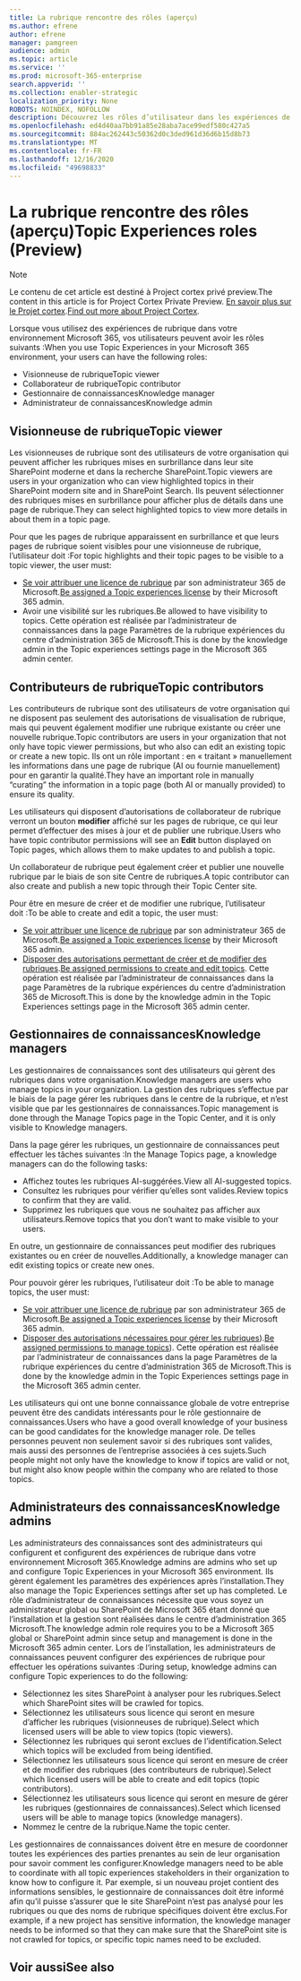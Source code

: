 ```yaml
---
title: La rubrique rencontre des rôles (aperçu)
ms.author: efrene
author: efrene
manager: pamgreen
audience: admin
ms.topic: article
ms.service: ''
ms.prod: microsoft-365-enterprise
search.appverid: ''
ms.collection: enabler-strategic
localization_priority: None
ROBOTS: NOINDEX, NOFOLLOW
description: Découvrez les rôles d’utilisateur dans les expériences de rubrique.
ms.openlocfilehash: ed4d40aa7bb91a85e28aba7ace99edf580c427a5
ms.sourcegitcommit: 884ac262443c50362d0c3ded961d36d6b15d8b73
ms.translationtype: MT
ms.contentlocale: fr-FR
ms.lasthandoff: 12/16/2020
ms.locfileid: "49698833"
---
```

# <a name="topic-experiences-roles-preview"></a><span data-ttu-id="dba15-103">La rubrique rencontre des rôles (aperçu)</span><span class="sxs-lookup"><span data-stu-id="dba15-103">Topic Experiences roles (Preview)</span></span>

> [!Note] 
> <span data-ttu-id="dba15-104">Le contenu de cet article est destiné à Project cortex privé preview.</span><span class="sxs-lookup"><span data-stu-id="dba15-104">The content in this article is for Project Cortex Private Preview.</span></span> <span data-ttu-id="dba15-105">[En savoir plus sur le Projet cortex](https://aka.ms/projectcortex).</span><span class="sxs-lookup"><span data-stu-id="dba15-105">[Find out more about Project Cortex](https://aka.ms/projectcortex).</span></span>


<span data-ttu-id="dba15-106">Lorsque vous utilisez des expériences de rubrique dans votre environnement Microsoft 365, vos utilisateurs peuvent avoir les rôles suivants :</span><span class="sxs-lookup"><span data-stu-id="dba15-106">When you use Topic Experiences in your Microsoft 365 environment, your users can have the following roles:</span></span>
-   <span data-ttu-id="dba15-107">Visionneuse de rubrique</span><span class="sxs-lookup"><span data-stu-id="dba15-107">Topic viewer</span></span>
-   <span data-ttu-id="dba15-108">Collaborateur de rubrique</span><span class="sxs-lookup"><span data-stu-id="dba15-108">Topic contributor</span></span>
-   <span data-ttu-id="dba15-109">Gestionnaire de connaissances</span><span class="sxs-lookup"><span data-stu-id="dba15-109">Knowledge manager</span></span>
-   <span data-ttu-id="dba15-110">Administrateur de connaissances</span><span class="sxs-lookup"><span data-stu-id="dba15-110">Knowledge admin</span></span>

## <a name="topic-viewer"></a><span data-ttu-id="dba15-111">Visionneuse de rubrique</span><span class="sxs-lookup"><span data-stu-id="dba15-111">Topic viewer</span></span>

<span data-ttu-id="dba15-112">Les visionneuses de rubrique sont des utilisateurs de votre organisation qui peuvent afficher les rubriques mises en surbrillance dans leur site SharePoint moderne et dans la recherche SharePoint.</span><span class="sxs-lookup"><span data-stu-id="dba15-112">Topic viewers are users in your organization who can view highlighted topics in their SharePoint modern site and in SharePoint Search.</span></span> <span data-ttu-id="dba15-113">Ils peuvent sélectionner des rubriques mises en surbrillance pour afficher plus de détails dans une page de rubrique.</span><span class="sxs-lookup"><span data-stu-id="dba15-113">They can select highlighted topics to view more details in about them in a topic page.</span></span> 

<span data-ttu-id="dba15-114">Pour que les pages de rubrique apparaissent en surbrillance et que leurs pages de rubrique soient visibles pour une visionneuse de rubrique, l’utilisateur doit :</span><span class="sxs-lookup"><span data-stu-id="dba15-114">For topic highlights and their topic pages to be visible to a topic viewer, the user must:</span></span>
-   <span data-ttu-id="dba15-115">[Se voir attribuer une licence de rubrique](https://docs.microsoft.com/microsoft-365/knowledge/set-up-topic-experiences#assign-licenses) par son administrateur 365 de Microsoft.</span><span class="sxs-lookup"><span data-stu-id="dba15-115">[Be assigned a Topic experiences license](https://docs.microsoft.com/microsoft-365/knowledge/set-up-topic-experiences#assign-licenses) by their Microsoft 365 admin.</span></span>
-   <span data-ttu-id="dba15-116">Avoir une visibilité sur les rubriques.</span><span class="sxs-lookup"><span data-stu-id="dba15-116">Be allowed to have visibility to topics.</span></span> <span data-ttu-id="dba15-117">Cette opération est réalisée par l’administrateur de connaissances dans la page Paramètres de la rubrique expériences du centre d’administration 365 de Microsoft.</span><span class="sxs-lookup"><span data-stu-id="dba15-117">This is done by the knowledge admin in the Topic experiences settings page in the Microsoft 365 admin center.</span></span>


## <a name="topic-contributors"></a><span data-ttu-id="dba15-118">Contributeurs de rubrique</span><span class="sxs-lookup"><span data-stu-id="dba15-118">Topic contributors</span></span>

<span data-ttu-id="dba15-119">Les contributeurs de rubrique sont des utilisateurs de votre organisation qui ne disposent pas seulement des autorisations de visualisation de rubrique, mais qui peuvent également modifier une rubrique existante ou créer une nouvelle rubrique.</span><span class="sxs-lookup"><span data-stu-id="dba15-119">Topic contributors are users in your organization that not only have topic viewer permissions, but who also can edit an existing topic or create a new topic.</span></span> <span data-ttu-id="dba15-120">Ils ont un rôle important : en « traitant » manuellement les informations dans une page de rubrique (AI ou fournie manuellement) pour en garantir la qualité.</span><span class="sxs-lookup"><span data-stu-id="dba15-120">They have an important role in manually “curating” the information in a topic page (both AI or manually provided) to ensure its quality.</span></span>

<span data-ttu-id="dba15-121">Les utilisateurs qui disposent d’autorisations de collaborateur de rubrique verront un bouton **modifier** affiché sur les pages de rubrique, ce qui leur permet d’effectuer des mises à jour et de publier une rubrique.</span><span class="sxs-lookup"><span data-stu-id="dba15-121">Users who have topic contributor permissions will see an **Edit** button displayed on Topic pages, which allows them to make updates to and publish a topic.</span></span>

<span data-ttu-id="dba15-122">Un collaborateur de rubrique peut également créer et publier une nouvelle rubrique par le biais de son site Centre de rubriques.</span><span class="sxs-lookup"><span data-stu-id="dba15-122">A topic contributor can also create and publish a new topic through their Topic Center site.</span></span>

<span data-ttu-id="dba15-123">Pour être en mesure de créer et de modifier une rubrique, l’utilisateur doit :</span><span class="sxs-lookup"><span data-stu-id="dba15-123">To be able to create and edit a topic, the user must:</span></span>

-   <span data-ttu-id="dba15-124">[Se voir attribuer une licence de rubrique](https://docs.microsoft.com/microsoft-365/knowledge/set-up-topic-experiences#assign-licenses) par son administrateur 365 de Microsoft.</span><span class="sxs-lookup"><span data-stu-id="dba15-124">[Be assigned a Topic experiences license](https://docs.microsoft.com/microsoft-365/knowledge/set-up-topic-experiences#assign-licenses) by their Microsoft 365 admin.</span></span>
-   <span data-ttu-id="dba15-125">[Disposer des autorisations permettant de créer et de modifier des rubriques](https://docs.microsoft.com/microsoft-365/knowledge/topic-experiences-user-permissions#change-who-has-permissions-to-do-tasks-on-the-topic-center).</span><span class="sxs-lookup"><span data-stu-id="dba15-125">[Be assigned permissions to create and edit topics](https://docs.microsoft.com/microsoft-365/knowledge/topic-experiences-user-permissions#change-who-has-permissions-to-do-tasks-on-the-topic-center).</span></span> <span data-ttu-id="dba15-126">Cette opération est réalisée par l’administrateur de connaissances dans la page Paramètres de la rubrique expériences du centre d’administration 365 de Microsoft.</span><span class="sxs-lookup"><span data-stu-id="dba15-126">This is done by the knowledge admin in the Topic Experiences settings page in the Microsoft 365 admin center.</span></span>

## <a name="knowledge-managers"></a><span data-ttu-id="dba15-127">Gestionnaires de connaissances</span><span class="sxs-lookup"><span data-stu-id="dba15-127">Knowledge managers</span></span>

<span data-ttu-id="dba15-128">Les gestionnaires de connaissances sont des utilisateurs qui gèrent des rubriques dans votre organisation.</span><span class="sxs-lookup"><span data-stu-id="dba15-128">Knowledge managers are users who manage topics in your organization.</span></span>  <span data-ttu-id="dba15-129">La gestion des rubriques s’effectue par le biais de la page gérer les rubriques dans le centre de la rubrique, et n’est visible que par les gestionnaires de connaissances.</span><span class="sxs-lookup"><span data-stu-id="dba15-129">Topic management is done through the Manage Topics page in the Topic Center, and it is only visible to Knowledge managers.</span></span>

<span data-ttu-id="dba15-130">Dans la page gérer les rubriques, un gestionnaire de connaissances peut effectuer les tâches suivantes :</span><span class="sxs-lookup"><span data-stu-id="dba15-130">In the Manage Topics page, a knowledge managers can do the following tasks:</span></span>
-   <span data-ttu-id="dba15-131">Affichez toutes les rubriques AI-suggérées.</span><span class="sxs-lookup"><span data-stu-id="dba15-131">View all AI-suggested topics.</span></span>
-   <span data-ttu-id="dba15-132">Consultez les rubriques pour vérifier qu’elles sont valides.</span><span class="sxs-lookup"><span data-stu-id="dba15-132">Review topics to confirm that they are valid.</span></span>
-   <span data-ttu-id="dba15-133">Supprimez les rubriques que vous ne souhaitez pas afficher aux utilisateurs.</span><span class="sxs-lookup"><span data-stu-id="dba15-133">Remove topics that you don’t want to make visible to your users.</span></span>


<span data-ttu-id="dba15-134">En outre, un gestionnaire de connaissances peut modifier des rubriques existantes ou en créer de nouvelles.</span><span class="sxs-lookup"><span data-stu-id="dba15-134">Additionally, a knowledge manager can edit existing topics or create new ones.</span></span>

<span data-ttu-id="dba15-135">Pour pouvoir gérer les rubriques, l’utilisateur doit :</span><span class="sxs-lookup"><span data-stu-id="dba15-135">To be able to manage topics, the user must:</span></span>
-   <span data-ttu-id="dba15-136">[Se voir attribuer une licence de rubrique](https://docs.microsoft.com/microsoft-365/knowledge/set-up-topic-experiences#assign-licenses) par son administrateur 365 de Microsoft.</span><span class="sxs-lookup"><span data-stu-id="dba15-136">[Be assigned a Topic experiences license](https://docs.microsoft.com/microsoft-365/knowledge/set-up-topic-experiences#assign-licenses) by their Microsoft 365 admin.</span></span>
-   <span data-ttu-id="dba15-137">[Disposer des autorisations nécessaires pour gérer les rubriques](https://docs.microsoft.com/microsoft-365/knowledge/topic-experiences-user-permissions#change-who-has-permissions-to-do-tasks-on-the-topic-center)).</span><span class="sxs-lookup"><span data-stu-id="dba15-137">[Be assigned permissions to manage topics](https://docs.microsoft.com/microsoft-365/knowledge/topic-experiences-user-permissions#change-who-has-permissions-to-do-tasks-on-the-topic-center)).</span></span> <span data-ttu-id="dba15-138">Cette opération est réalisée par l’administrateur de connaissances dans la page Paramètres de la rubrique expériences du centre d’administration 365 de Microsoft.</span><span class="sxs-lookup"><span data-stu-id="dba15-138">This is done by the knowledge admin in the Topic Experiences settings page in the Microsoft 365 admin center.</span></span>

<span data-ttu-id="dba15-139">Les utilisateurs qui ont une bonne connaissance globale de votre entreprise peuvent être des candidats intéressants pour le rôle gestionnaire de connaissances.</span><span class="sxs-lookup"><span data-stu-id="dba15-139">Users who have a good overall knowledge of your business can be good candidates for the knowledge manager role.</span></span> <span data-ttu-id="dba15-140">De telles personnes peuvent non seulement savoir si des rubriques sont valides, mais aussi des personnes de l’entreprise associées à ces sujets.</span><span class="sxs-lookup"><span data-stu-id="dba15-140">Such people might not only have the knowledge to know if topics are valid or not, but might also know people within the company who are related to those topics.</span></span>


## <a name="knowledge-admins"></a><span data-ttu-id="dba15-141">Administrateurs des connaissances</span><span class="sxs-lookup"><span data-stu-id="dba15-141">Knowledge admins</span></span>

<span data-ttu-id="dba15-142">Les administrateurs des connaissances sont des administrateurs qui configurent et configurent des expériences de rubrique dans votre environnement Microsoft 365.</span><span class="sxs-lookup"><span data-stu-id="dba15-142">Knowledge admins are admins who set up and configure Topic Experiences in your Microsoft 365 environment.</span></span> <span data-ttu-id="dba15-143">Ils gèrent également les paramètres des expériences après l’installation.</span><span class="sxs-lookup"><span data-stu-id="dba15-143">They also manage the Topic Experiences settings after set up has completed.</span></span> <span data-ttu-id="dba15-144">Le rôle d’administrateur de connaissances nécessite que vous soyez un administrateur global ou SharePoint de Microsoft 365 étant donné que l’installation et la gestion sont réalisées dans le centre d’administration 365 Microsoft.</span><span class="sxs-lookup"><span data-stu-id="dba15-144">The knowledge admin role requires you to be a Microsoft 365 global or SharePoint admin since setup and management is done in the Microsoft 365 admin center.</span></span>
<span data-ttu-id="dba15-145">Lors de l’installation, les administrateurs de connaissances peuvent configurer des expériences de rubrique pour effectuer les opérations suivantes :</span><span class="sxs-lookup"><span data-stu-id="dba15-145">During setup, knowledge admins can configure Topic experiences to do the following:</span></span>

-   <span data-ttu-id="dba15-146">Sélectionnez les sites SharePoint à analyser pour les rubriques.</span><span class="sxs-lookup"><span data-stu-id="dba15-146">Select which SharePoint sites will be crawled for topics.</span></span>
-   <span data-ttu-id="dba15-147">Sélectionnez les utilisateurs sous licence qui seront en mesure d’afficher les rubriques (visionneuses de rubrique).</span><span class="sxs-lookup"><span data-stu-id="dba15-147">Select which licensed users will be able to view topics (topic viewers).</span></span>
-   <span data-ttu-id="dba15-148">Sélectionnez les rubriques qui seront exclues de l’identification.</span><span class="sxs-lookup"><span data-stu-id="dba15-148">Select which topics will be excluded from being identified.</span></span>
-   <span data-ttu-id="dba15-149">Sélectionnez les utilisateurs sous licence qui seront en mesure de créer et de modifier des rubriques (des contributeurs de rubrique).</span><span class="sxs-lookup"><span data-stu-id="dba15-149">Select which licensed users will be able to create and edit topics (topic contributors).</span></span>
-   <span data-ttu-id="dba15-150">Sélectionnez les utilisateurs sous licence qui seront en mesure de gérer les rubriques (gestionnaires de connaissances).</span><span class="sxs-lookup"><span data-stu-id="dba15-150">Select which licensed users will be able to manage topics (knowledge managers).</span></span>
-   <span data-ttu-id="dba15-151">Nommez le centre de la rubrique.</span><span class="sxs-lookup"><span data-stu-id="dba15-151">Name the topic center.</span></span>

<span data-ttu-id="dba15-152">Les gestionnaires de connaissances doivent être en mesure de coordonner toutes les expériences des parties prenantes au sein de leur organisation pour savoir comment les configurer.</span><span class="sxs-lookup"><span data-stu-id="dba15-152">Knowledge managers need to be able to coordinate with all topic experiences stakeholders in their organization to know how to configure it.</span></span> <span data-ttu-id="dba15-153">Par exemple, si un nouveau projet contient des informations sensibles, le gestionnaire de connaissances doit être informé afin qu’il puisse s’assurer que le site SharePoint n’est pas analysé pour les rubriques ou que des noms de rubrique spécifiques doivent être exclus.</span><span class="sxs-lookup"><span data-stu-id="dba15-153">For example, if a new project has sensitive information, the knowledge manager needs to be informed so that they can make sure that the SharePoint site is not crawled for topics, or specific topic names need to be excluded.</span></span>


## <a name="see-also"></a><span data-ttu-id="dba15-154">Voir aussi</span><span class="sxs-lookup"><span data-stu-id="dba15-154">See also</span></span>

